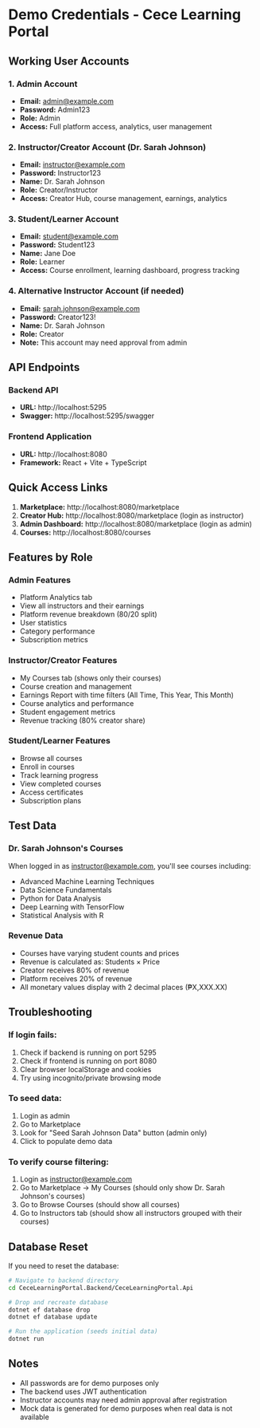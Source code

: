 # Demo Credentials - Cece Learning Portal

## Working User Accounts

### 1. Admin Account
- **Email:** admin@example.com
- **Password:** Admin123
- **Role:** Admin
- **Access:** Full platform access, analytics, user management

### 2. Instructor/Creator Account (Dr. Sarah Johnson)
- **Email:** instructor@example.com
- **Password:** Instructor123
- **Name:** Dr. Sarah Johnson
- **Role:** Creator/Instructor
- **Access:** Creator Hub, course management, earnings, analytics

### 3. Student/Learner Account
- **Email:** student@example.com
- **Password:** Student123
- **Name:** Jane Doe
- **Role:** Learner
- **Access:** Course enrollment, learning dashboard, progress tracking

### 4. Alternative Instructor Account (if needed)
- **Email:** sarah.johnson@example.com
- **Password:** Creator123!
- **Name:** Dr. Sarah Johnson
- **Role:** Creator
- **Note:** This account may need approval from admin

## API Endpoints

### Backend API
- **URL:** http://localhost:5295
- **Swagger:** http://localhost:5295/swagger

### Frontend Application
- **URL:** http://localhost:8080
- **Framework:** React + Vite + TypeScript

## Quick Access Links

1. **Marketplace:** http://localhost:8080/marketplace
2. **Creator Hub:** http://localhost:8080/marketplace (login as instructor)
3. **Admin Dashboard:** http://localhost:8080/marketplace (login as admin)
4. **Courses:** http://localhost:8080/courses

## Features by Role

### Admin Features
- Platform Analytics tab
- View all instructors and their earnings
- Platform revenue breakdown (80/20 split)
- User statistics
- Category performance
- Subscription metrics

### Instructor/Creator Features
- My Courses tab (shows only their courses)
- Course creation and management
- Earnings Report with time filters (All Time, This Year, This Month)
- Course analytics and performance
- Student engagement metrics
- Revenue tracking (80% creator share)

### Student/Learner Features
- Browse all courses
- Enroll in courses
- Track learning progress
- View completed courses
- Access certificates
- Subscription plans

## Test Data

### Dr. Sarah Johnson's Courses
When logged in as instructor@example.com, you'll see courses including:
- Advanced Machine Learning Techniques
- Data Science Fundamentals
- Python for Data Analysis
- Deep Learning with TensorFlow
- Statistical Analysis with R

### Revenue Data
- Courses have varying student counts and prices
- Revenue is calculated as: Students × Price
- Creator receives 80% of revenue
- Platform receives 20% of revenue
- All monetary values display with 2 decimal places (₱X,XXX.XX)

## Troubleshooting

### If login fails:
1. Check if backend is running on port 5295
2. Check if frontend is running on port 8080
3. Clear browser localStorage and cookies
4. Try using incognito/private browsing mode

### To seed data:
1. Login as admin
2. Go to Marketplace
3. Look for "Seed Sarah Johnson Data" button (admin only)
4. Click to populate demo data

### To verify course filtering:
1. Login as instructor@example.com
2. Go to Marketplace → My Courses (should only show Dr. Sarah Johnson's courses)
3. Go to Browse Courses (should show all courses)
4. Go to Instructors tab (should show all instructors grouped with their courses)

## Database Reset

If you need to reset the database:
```bash
# Navigate to backend directory
cd CeceLearningPortal.Backend/CeceLearningPortal.Api

# Drop and recreate database
dotnet ef database drop
dotnet ef database update

# Run the application (seeds initial data)
dotnet run
```

## Notes
- All passwords are for demo purposes only
- The backend uses JWT authentication
- Instructor accounts may need admin approval after registration
- Mock data is generated for demo purposes when real data is not available